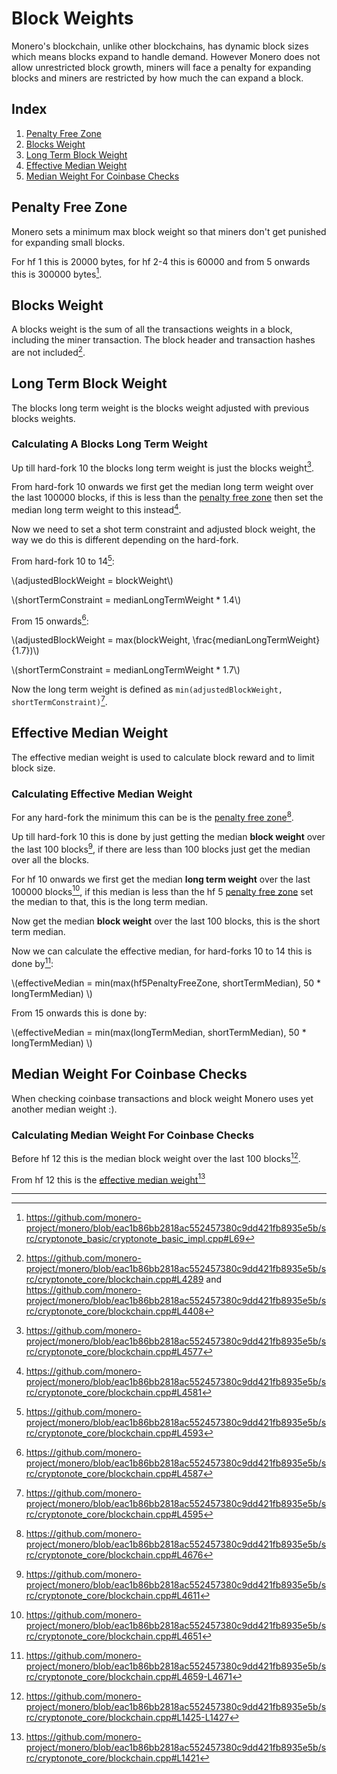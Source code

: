 # Block Weights

Monero's blockchain, unlike other blockchains, has dynamic block sizes which means blocks expand to handle demand.
However Monero does not allow unrestricted block growth, miners will face a penalty for expanding blocks and miners
are restricted by how much the can expand a block.

## Index

1. [Penalty Free Zone](weights.md#penalty-free-zone)
2. [Blocks Weight](#blocks-weight)
3. [Long Term Block Weight](#long-term-block-weight)
4. [Effective Median Weight](#effective-median-weight)
5. [Median Weight For Coinbase Checks](#median-weight-for-coinbase-checks)

## Penalty Free Zone

Monero sets a minimum max block weight so that miners don't get punished for expanding small blocks.

For hf 1 this is 20000 bytes, for hf 2-4 this is 60000 and from 5 onwards this is 300000 bytes[^minimum-max-weight].

## Blocks Weight

A blocks weight is the sum of all the transactions weights in a block, including the miner transaction. The block header
and transaction hashes are not included[^calculating-bw].

## Long Term Block Weight

The blocks long term weight is the blocks weight adjusted with previous blocks weights.

### Calculating A Blocks Long Term Weight

Up till hard-fork 10 the blocks long term weight is just the blocks weight[^pre-hf-10-long-weight].

From hard-fork 10 onwards we first get the median long term weight over the last 100000 blocks, if this is less than
the [penalty free zone](#penalty-free-zone) then set the median long term weight to this instead[^ltw-median].

Now we need to set a shot term constraint and adjusted block weight, the way we do this is different depending on the hard-fork.

From hard-fork 10 to 14[^hf-10-14-stc]:

\\(adjustedBlockWeight = blockWeight\\)

\\(shortTermConstraint = medianLongTermWeight * 1.4\\)

From 15 onwards[^hf-15-adjustments]:

\\(adjustedBlockWeight = max(blockWeight, \frac{medianLongTermWeight}{1.7})\\)

\\(shortTermConstraint = medianLongTermWeight * 1.7\\)

Now the long term weight is defined as `min(adjustedBlockWeight, shortTermConstraint)`[^long-term-weight].

## Effective Median Weight

The effective median weight is used to calculate block reward and to limit block size.

### Calculating Effective Median Weight

For any hard-fork the minimum this can be is the [penalty free zone](#penalty-free-zone)[^minimum-effective-median].

Up till hard-fork 10 this is done by just getting the median **block weight** over the last 100 blocks[^pre-hf-10-effective-median], if
there are less than 100 blocks just get the median over all the blocks.

For hf 10 onwards we first get the median **long term weight** over the last 100000 blocks[^hf-10+-effective-median-step-1], if this median
is less than the hf 5 [penalty free zone](#penalty-free-zone) set the median to that, this is the long term median.

Now get the median **block weight** over the last 100 blocks, this is the short term median.

Now we can calculate the effective median, for hard-forks 10 to 14 this is done by[^effective-median]:

\\(effectiveMedian = min(max(hf5PenaltyFreeZone, shortTermMedian), 50 * longTermMedian) \\)

From 15 onwards this is done by:

\\(effectiveMedian = min(max(longTermMedian, shortTermMedian), 50 * longTermMedian) \\)

## Median Weight For Coinbase Checks

When checking coinbase transactions and block weight Monero uses yet another median weight :).

### Calculating Median Weight For Coinbase Checks

Before hf 12 this is the median block weight over the last 100 blocks[^median-weight-coinbase-before-v12].

From hf 12 this is the [effective median weight](#effective-median-weight)[^median-weight-coinbase-from-v12]

---

[^minimum-max-weight]: <https://github.com/monero-project/monero/blob/eac1b86bb2818ac552457380c9dd421fb8935e5b/src/cryptonote_basic/cryptonote_basic_impl.cpp#L69>

[^calculating-bw]: <https://github.com/monero-project/monero/blob/eac1b86bb2818ac552457380c9dd421fb8935e5b/src/cryptonote_core/blockchain.cpp#L4289> and <https://github.com/monero-project/monero/blob/eac1b86bb2818ac552457380c9dd421fb8935e5b/src/cryptonote_core/blockchain.cpp#L4408>

[^pre-hf-10-long-weight]: <https://github.com/monero-project/monero/blob/eac1b86bb2818ac552457380c9dd421fb8935e5b/src/cryptonote_core/blockchain.cpp#L4577>

[^ltw-median]: <https://github.com/monero-project/monero/blob/eac1b86bb2818ac552457380c9dd421fb8935e5b/src/cryptonote_core/blockchain.cpp#L4581>

[^hf-10-14-stc]: <https://github.com/monero-project/monero/blob/eac1b86bb2818ac552457380c9dd421fb8935e5b/src/cryptonote_core/blockchain.cpp#L4593>

[^hf-15-adjustments]: <https://github.com/monero-project/monero/blob/eac1b86bb2818ac552457380c9dd421fb8935e5b/src/cryptonote_core/blockchain.cpp#L4587>

[^long-term-weight]: <https://github.com/monero-project/monero/blob/eac1b86bb2818ac552457380c9dd421fb8935e5b/src/cryptonote_core/blockchain.cpp#L4595>

[^minimum-effective-median]: <https://github.com/monero-project/monero/blob/eac1b86bb2818ac552457380c9dd421fb8935e5b/src/cryptonote_core/blockchain.cpp#L4676>

[^pre-hf-10-effective-median]: <https://github.com/monero-project/monero/blob/eac1b86bb2818ac552457380c9dd421fb8935e5b/src/cryptonote_core/blockchain.cpp#L4611>

[^hf-10+-effective-median-step-1]: <https://github.com/monero-project/monero/blob/eac1b86bb2818ac552457380c9dd421fb8935e5b/src/cryptonote_core/blockchain.cpp#L4651>

[^effective-median]: <https://github.com/monero-project/monero/blob/eac1b86bb2818ac552457380c9dd421fb8935e5b/src/cryptonote_core/blockchain.cpp#L4659-L4671>

[^median-weight-coinbase-before-v12]: <https://github.com/monero-project/monero/blob/eac1b86bb2818ac552457380c9dd421fb8935e5b/src/cryptonote_core/blockchain.cpp#L1425-L1427>

[^median-weight-coinbase-from-v12]: <https://github.com/monero-project/monero/blob/eac1b86bb2818ac552457380c9dd421fb8935e5b/src/cryptonote_core/blockchain.cpp#L1421>
